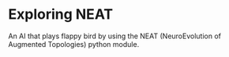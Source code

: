 # Exploring NEAT
An AI that plays flappy bird by using the NEAT (NeuroEvolution of Augmented Topologies) python module.
